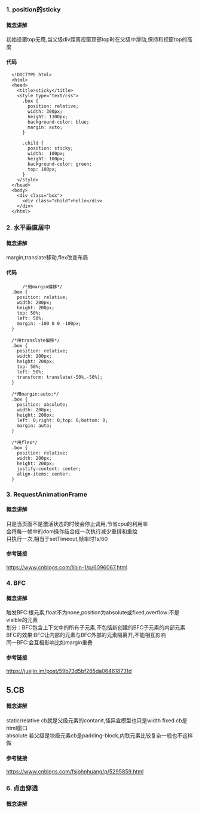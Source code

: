 ### 1. position的sticky
#### 概念讲解
初始设置top无用,当父级div距离视窗顶部top时在父级中滑动,保持和视窗top的高度
#### 代码
      <!DOCTYPE html>
      <html>
      <head>
        <title>sticky</title>
        <style type="text/css">
          .box {
            position: relative;
            width: 300px;
            height: 1300px;
            background-color: blue;
            margin: auto;
          }

          .child {
            position: sticky;
            width:  100px;
            height: 100px;
            background-color: green;
            top: 100px;
          }
        </style>
      </head>
      <body>
        <div class="box">
          <div class="child">hello</div>
        </div>
      </html>
### 2. 水平垂直居中
#### 概念讲解
margin,translate移动,flex改变布局
#### 代码
		  /*用margin偏移*/
      .box {
        position: relative;
        width: 200px;
        height: 200px;
        top: 50%;
        left: 50%;
        margin: -100 0 0 -100px;
      }

      /*用translate偏移*/
      .box {
        position: relative;
        width: 200px;
        height: 200px;
        top: 50%;
        left: 50%;
        transform: translate(-50%,-50%);
      }

      /*用margin:auto;*/
      .box {
        position: absolute;
        width: 200px;
        height: 200px;
        left: 0;right: 0;top: 0;bottom: 0;
        margin: auto;
      }

      /*用flex*/
      .box {
        position: relative;
        width: 200px;
        height: 200px;
        justify-content: center;
        align-items: center;
      }
### 3. RequestAnimationFrame
#### 概念讲解
只是当页面不是激活状态的时候会停止调用,节省cpu的利用率  
会将每一帧中的dom操作结合成一次执行减少重排和重绘  
只执行一次,相当于setTimeout,帧率时1s/60
#### 参考链接
https://www.cnblogs.com/libin-1/p/6096067.html
### 4. BFC
#### 概念讲解
触发BFC:根元素,float不为none,position为absolute或fixed,overflow:不是visible的元素  
划分：BFC包含上下文中的所有子元素,不包括新创建的BFC子元素的内部元素  
BFC的效果:BFC让内部的元素与BFC外部的元素隔离开,不能相互影响  
同一BFC:会互相影响比如margin重叠
#### 参考链接
https://juejin.im/post/59b73d5bf265da064618731d
## 5.CB
#### 概念讲解
static/relative cb就是父级元素的contanit,怪异盒模型也只是width
fixed cb是html窗口  
absolute 若父级是块级元素cb是padding-block,内联元素比较复杂一般也不这样做
#### 参考链接
https://www.cnblogs.com/fsjohnhuang/p/5295859.html
### 6. 点击穿透
#### 概念讲解
